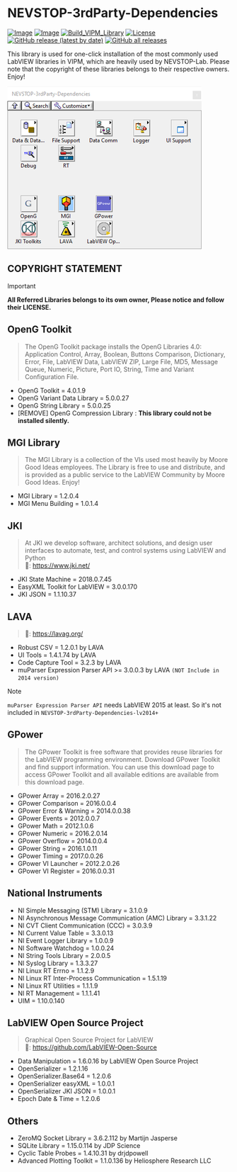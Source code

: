 # NEVSTOP-3rdParty-Dependencies

[![Image](https://www.vipm.io/package/nevstop_3rdparty_dependencies/badge.svg?metric=installs)](https://www.vipm.io/package/nevstop_3rdparty_dependencies/)
[![Image](https://www.vipm.io/package/nevstop_3rdparty_dependencies/badge.svg?metric=stars)](https://www.vipm.io/package/nevstop_3rdparty_dependencies/)
[![Build_VIPM_Library](https://github.com/NEVSTOP-LAB/NEVSTOP-3rdParty-Dependencies/actions/workflows/Build_VIPM_Library.yml/badge.svg)](https://github.com/NEVSTOP-LAB/NEVSTOP-3rdParty-Dependencies/actions/workflows/Build_VIPM_Library.yml)
[![License](https://img.shields.io/badge/License-Apache_2.0-blue.svg)](https://opensource.org/licenses/Apache-2.0)
[![GitHub release (latest by date)](https://img.shields.io/github/v/release/NEVSTOP-LAB/NEVSTOP-3rdParty-Dependencies)](https://github.com/NEVSTOP-LAB/NEVSTOP-3rdParty-Dependencies/releases)
[![GitHub all releases](https://img.shields.io/github/downloads/NEVSTOP-LAB/NEVSTOP-3rdParty-Dependencies/total)](https://github.com/NEVSTOP-LAB/NEVSTOP-3rdParty-Dependencies/releases)

This library is used for one-click installation of the most commonly used LabVIEW libraries in VIPM, which are heavily used by NEVSTOP-Lab. Please note that the copyright of these libraries belongs to their respective owners. Enjoy!

![palette](./.github/Palette.png)

## **COPYRIGHT STATEMENT**

>[!IMPORTANT]
>
> **All Referred Libraries belongs to its own owner, Please notice and follow their LICENSE.**
>

## OpenG Toolkit

> The OpenG Toolkit package installs the OpenG Libraries 4.0: Application Control, Array, Boolean, Buttons Comparison, Dictionary, Error, File, LabVIEW Data, LabVIEW ZIP, Large File, MD5, Message Queue, Numeric, Picture, Port IO, String, Time and Variant Configuration File.

- OpenG Toolkit = 4.0.1.9
- OpenG Variant Data Library = 5.0.0.27
- OpenG String Library = 5.0.0.25
- [REMOVE] OpenG Compression Library : **This library could not be installed silently.**

## MGI Library

> The MGI Library is a collection of the VIs used most heavily by Moore Good Ideas employees. The Library is free to use and distribute, and is provided as a public service to the LabVIEW Community by Moore Good Ideas. Enjoy!

- MGI Library = 1.2.0.4
- MGI Menu Building = 1.0.1.4

## JKI

> At JKI we develop software, architect solutions, and design user interfaces to automate, test, and control systems using LabVIEW and Python
> <br> 🔗: <https://www.jki.net/>

- JKI State Machine = 2018.0.7.45
- EasyXML Toolkit for LabVIEW  = 3.0.0.170
- JKI JSON = 1.1.10.37

## LAVA

> 🔗: <https://lavag.org/>

- Robust CSV = 1.2.0.1 by LAVA
- UI Tools = 1.4.1.74 by LAVA
- Code Capture Tool = 3.2.3 by LAVA
- muParser Expression Parser API >= 3.0.0.3 by LAVA `(NOT Include in 2014 version)`

> [!NOTE]
> `muParser Expression Parser API` needs LabVIEW 2015 at least. So it's not included in `NEVSTOP-3rdParty-Dependencies-lv2014+`
>

## GPower

> The GPower Toolkit is free software that provides reuse libraries for the LabVIEW programming environment. Download GPower Toolkit and find support information. You can use this download page to access GPower Toolkit and all available editions are available from this download page.

- GPower Array = 2016.2.0.27
- GPower Comparison = 2016.0.0.4
- GPower Error & Warning = 2014.0.0.38
- GPower Events = 2012.0.0.7
- GPower Math = 2012.1.0.6
- GPower Numeric = 2016.2.0.14
- GPower Overflow = 2014.0.0.4
- GPower String = 2016.1.0.11
- GPower Timing = 2017.0.0.26
- GPower VI Launcher = 2012.2.0.26
- GPower VI Register = 2016.0.0.31

## National Instruments

- NI Simple Messaging (STM) Library = 3.1.0.9
- NI Asynchronous Message Communication (AMC) Library = 3.3.1.22
- NI CVT Client Communication (CCC) = 3.0.3.9
- NI Current Value Table = 3.3.0.13
- NI Event Logger Library = 1.0.0.9
- NI Software Watchdog = 1.0.0.24
- NI String Tools Library = 2.0.0.5
- NI Syslog Library = 1.3.3.27
- NI Linux RT Errno = 1.1.2.9
- NI Linux RT Inter-Process Communication = 1.5.1.19
- NI Linux RT Utilities = 1.1.1.9
- NI RT Management = 1.1.1.41
- UIM = 1.10.0.140

## LabVIEW Open Source Project

> Graphical Open Source Project for LabVIEW
> <br> 🔗: <https://github.com/LabVIEW-Open-Source>

- Data Manipulation = 1.6.0.16 by LabVIEW Open Source Project
- OpenSerializer = 1.2.1.16
- OpenSerializer.Base64 = 1.2.0.6
- OpenSerializer easyXML = 1.0.0.1
- OpenSerializer JKI JSON = 1.0.0.1
- Epoch Date & Time = 1.2.0.6

## Others

- ZeroMQ Socket Library = 3.6.2.112 by Martijn Jasperse
- SQLite Library = 1.15.0.114 by JDP Science
- Cyclic Table Probes = 1.4.10.31 by drjdpowell
- Advanced Plotting Toolkit = 1.1.0.136 by Heliosphere Research LLC
